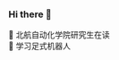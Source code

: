 ### Hi there 👋

🔭 北航自动化学院研究生在读   
🌱 学习足式机器人
<!--
- 👯 I’m looking to collaborate on ...
- 🤔 I’m looking for help with ...
- 💬 Ask me about ...
- 📫 How to reach me: ...
- 😄 Pronouns: ...
- ⚡ Fun fact: ...
-->
